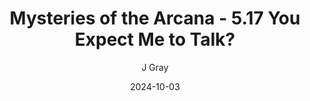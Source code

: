 ---
title: 'Mysteries of the Arcana - 5.17 You Expect Me to Talk?'
alt: 'Mysteries of the Arcana'
date: '2024-10-03'
author: 'J Gray'
artist: 'Keira'
---